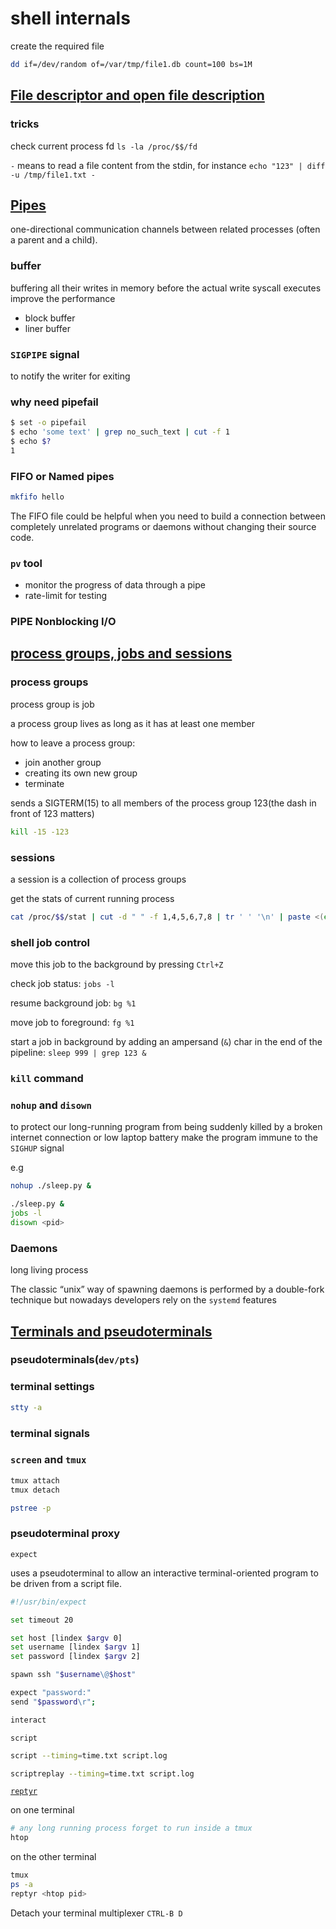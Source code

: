 # shell internals

create the required file

```sh
dd if=/dev/random of=/var/tmp/file1.db count=100 bs=1M
```

## [File descriptor and open file description](https://biriukov.dev/docs/fd-pipe-session-terminal/1-file-descriptor-and-open-file-description/)

### tricks

check current process fd `ls -la /proc/$$/fd`

`-` means to read a file content from the stdin, for instance `echo "123" | diff -u /tmp/file1.txt -`

## [Pipes](https://biriukov.dev/docs/fd-pipe-session-terminal/2-pipes/)

one-directional communication channels between related processes (often a parent and a child).

### buffer

buffering all their writes in memory before the actual write syscall executes improve the performance

- block buffer
- liner buffer

### `SIGPIPE` signal

to notify the writer for exiting

### why need pipefail

```sh
$ set -o pipefail
$ echo 'some text' | grep no_such_text | cut -f 1
$ echo $?
1
```

### FIFO or Named pipes

```sh
mkfifo hello
```

The FIFO file could be helpful when you need to build a connection between completely unrelated programs or daemons without changing their source code.

### `pv` tool

- monitor the progress of data through a pipe
- rate-limit for testing

### PIPE Nonblocking I/O

## [process groups, jobs and sessions](https://biriukov.dev/docs/fd-pipe-session-terminal/3-process-groups-jobs-and-sessions/)

### process groups

process group is job

a process group lives as long as it has at least one member

how to leave a process group:

- join another group
- creating its own new group
- terminate

sends a SIGTERM(15) to all members of the process group 123(the dash in front of 123 matters)

```sh
kill -15 -123
```

### sessions

a session is a collection of process groups

get the stats of current running process

```sh
cat /proc/$$/stat | cut -d " " -f 1,4,5,6,7,8 | tr ' ' '\n' | paste <(echo -ne "pid\nppid\npgid\nsid\ntty\ntgid\n") -
```

### shell job control

move this job to the background by pressing `Ctrl+Z`

check job status: `jobs -l`

resume background job: `bg %1`

move job to foreground: `fg %1`

start a job in background by adding an ampersand (`&`) char in the end of the pipeline: `sleep 999 | grep 123 &`

### `kill` command

### `nohup` and `disown`

to protect our long-running program from being suddenly killed by a broken internet connection or low laptop battery
make the program immune to the `SIGHUP` signal

e.g

```sh
nohup ./sleep.py &
```

```sh
./sleep.py &
jobs -l
disown <pid>
```

### Daemons

long living process

The classic “unix” way of spawning daemons is performed by a double-fork technique
but nowadays developers rely on the `systemd` features

## [Terminals and pseudoterminals](https://biriukov.dev/docs/fd-pipe-session-terminal/4-terminals-and-pseudoterminals/)

### pseudoterminals(`dev/pts`)

### terminal settings

```sh
stty -a
```

### terminal signals

### `screen` and `tmux`

```sh
tmux attach
tmux detach
```

```sh
pstree -p
```

### pseudoterminal proxy

`expect`

uses a pseudoterminal to allow an interactive terminal-oriented program to be driven from a script file.

```sh
#!/usr/bin/expect

set timeout 20

set host [lindex $argv 0]
set username [lindex $argv 1]
set password [lindex $argv 2]

spawn ssh "$username\@$host"

expect "password:"
send "$password\r";

interact
```

`script`

```sh
script --timing=time.txt script.log
```

```sh
scriptreplay --timing=time.txt script.log
```

[`reptyr`](https://github.com/nelhage/reptyr)

on one terminal

```sh
# any long running process forget to run inside a tmux
htop
```

on the other terminal

```sh
tmux
ps -a
reptyr <htop pid>
```

Detach your terminal multiplexer `CTRL-B D`
